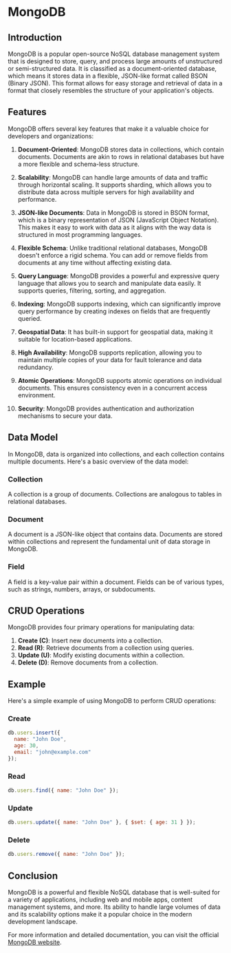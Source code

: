 # MongoDB

## Introduction

MongoDB is a popular open-source NoSQL database management system that is designed to store, query, and process large amounts of unstructured or semi-structured data. It is classified as a document-oriented database, which means it stores data in a flexible, JSON-like format called BSON (Binary JSON). This format allows for easy storage and retrieval of data in a format that closely resembles the structure of your application's objects.

## Features

MongoDB offers several key features that make it a valuable choice for developers and organizations:

1. **Document-Oriented**: MongoDB stores data in collections, which contain documents. Documents are akin to rows in relational databases but have a more flexible and schema-less structure.

2. **Scalability**: MongoDB can handle large amounts of data and traffic through horizontal scaling. It supports sharding, which allows you to distribute data across multiple servers for high availability and performance.

3. **JSON-like Documents**: Data in MongoDB is stored in BSON format, which is a binary representation of JSON (JavaScript Object Notation). This makes it easy to work with data as it aligns with the way data is structured in most programming languages.

4. **Flexible Schema**: Unlike traditional relational databases, MongoDB doesn't enforce a rigid schema. You can add or remove fields from documents at any time without affecting existing data.

5. **Query Language**: MongoDB provides a powerful and expressive query language that allows you to search and manipulate data easily. It supports queries, filtering, sorting, and aggregation.

6. **Indexing**: MongoDB supports indexing, which can significantly improve query performance by creating indexes on fields that are frequently queried.

7. **Geospatial Data**: It has built-in support for geospatial data, making it suitable for location-based applications.

8. **High Availability**: MongoDB supports replication, allowing you to maintain multiple copies of your data for fault tolerance and data redundancy.

9. **Atomic Operations**: MongoDB supports atomic operations on individual documents. This ensures consistency even in a concurrent access environment.

10. **Security**: MongoDB provides authentication and authorization mechanisms to secure your data.

## Data Model

In MongoDB, data is organized into collections, and each collection contains multiple documents. Here's a basic overview of the data model:

### Collection

A collection is a group of documents. Collections are analogous to tables in relational databases.

### Document

A document is a JSON-like object that contains data. Documents are stored within collections and represent the fundamental unit of data storage in MongoDB.

### Field

A field is a key-value pair within a document. Fields can be of various types, such as strings, numbers, arrays, or subdocuments.

## CRUD Operations

MongoDB provides four primary operations for manipulating data:

1. **Create (C)**: Insert new documents into a collection.
2. **Read (R)**: Retrieve documents from a collection using queries.
3. **Update (U)**: Modify existing documents within a collection.
4. **Delete (D)**: Remove documents from a collection.

## Example

Here's a simple example of using MongoDB to perform CRUD operations:

### Create

```javascript
db.users.insert({
  name: "John Doe",
  age: 30,
  email: "john@example.com"
});
```

### Read

```javascript
db.users.find({ name: "John Doe" });
```

### Update

```javascript
db.users.update({ name: "John Doe" }, { $set: { age: 31 } });
```

### Delete

```javascript
db.users.remove({ name: "John Doe" });
```

## Conclusion

MongoDB is a powerful and flexible NoSQL database that is well-suited for a variety of applications, including web and mobile apps, content management systems, and more. Its ability to handle large volumes of data and its scalability options make it a popular choice in the modern development landscape.

For more information and detailed documentation, you can visit the official [MongoDB website](https://www.mongodb.com/).